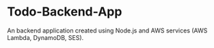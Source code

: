 # Todo-Backend-App
An backend application created using Node.js and AWS services (AWS Lambda, DynamoDB, SES).
